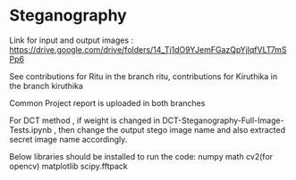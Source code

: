 # Steganography
Link for input and output images : https://drive.google.com/drive/folders/14_Tj1dO9YJemFGazQpYjIqfVLT7mSPp6

See contributions for Ritu in the branch ritu, contributions for Kiruthika in the branch kiruthika

Common Project report is uploaded in both branches

For DCT method , if weight is changed in DCT-Steganography-Full-Image-Tests.ipynb , then change the output stego image name and also extracted secret image name accordingly.

Below libraries should be installed to run the code:
numpy
math
cv2(for opencv)
matplotlib
scipy.fftpack
